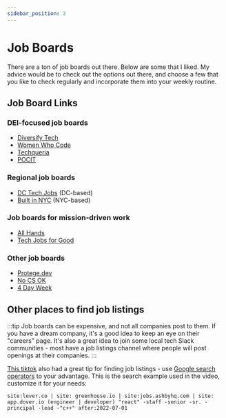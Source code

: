 ```yaml
---
sidebar_position: 2
---
```


# Job Boards

There are a ton of job boards out there. Below are some that I liked. My advice would be to check out the options out there, and choose a few that you like to check regularly and incorporate them into your weekly routine.

## Job Board Links

### DEI-focused job boards

- [Diversify Tech](https://www.diversifytech.co/)
- [Women Who Code](https://www.womenwhocode.com/jobs)
- [Techqueria](https://techqueria.org/jobs/)
- [POCIT](https://www.pocitjobs.com/)

### Regional job boards

- [DC Tech Jobs](https://www.dctechpeople.com/dc-tech-jobs) (DC-based)
- [Built in NYC](https://www.builtinnyc.com/jobs/dev-engineering) (NYC-based)

### Job boards for mission-driven work

- [All Hands](https://www.all-hands.us/)
- [Tech Jobs for Good](https://techjobsforgood.com/)

### Other job boards

- [Protege.dev](https://protege.dev/)
- [No CS OK](https://nocsok.com/)
- [4 Day Week](https://4dayweek.io/)

## Other places to find job listings

:::tip
Job boards can be expensive, and not all companies post to them. If you have a dream company, it's a good idea to keep an eye on their "careers" page. It's also a great idea to join some local tech Slack communities - most have a job listings channel where people will post openings at their companies.
:::

[This tiktok](https://www.tiktok.com/@tem.bv/video/7132616862885580075) also had a great tip for finding job listings - use [Google search operators](https://static.semrush.com/blog/uploads/files/39/12/39121580a18160d3587274faed6323e2.pdf) to your advantage. This is the search example used in the video, customize it for your needs:

```
site:lever.co | site: greenhouse.io | site:jobs.ashbyhq.com | site: app.dover.io (engineer | developer) "react" -staff -senior -sr. -principal -lead -"c++" after:2022-07-01
```
